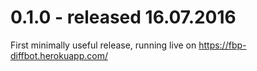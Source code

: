 
# 0.1.0 - released 16.07.2016

First minimally useful release, running live on https://fbp-diffbot.herokuapp.com/
